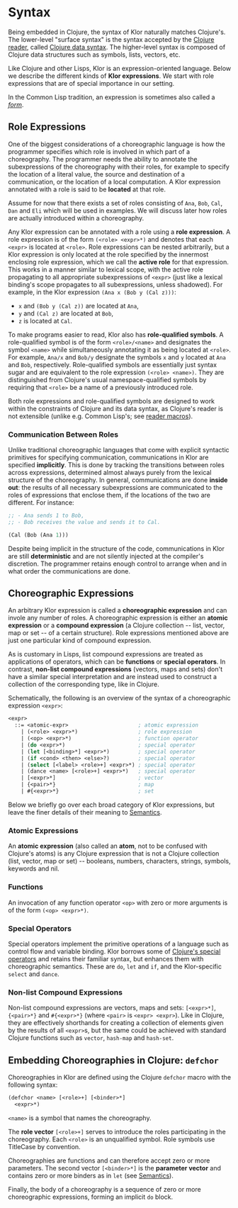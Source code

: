 # Syntax

Being embedded in Clojure, the syntax of Klor naturally matches Clojure's.
The lower-level "surface syntax" is the syntax accepted by the [Clojure reader](https://clojure.org/reference/reader), called [Clojure data syntax](https://clojure.org/reference/reader#_extensible_data_notation_edn).
The higher-level syntax is composed of Clojure data structures such as symbols, lists, vectors, etc.

Like Clojure and other Lisps, Klor is an expression-oriented language.
Below we describe the different kinds of **Klor expressions**.
We start with role expressions that are of special importance in our setting.

In the Common Lisp tradition, an expression is sometimes also called a [*form*](https://www.lispworks.com/documentation/lw50/CLHS/Body/26_glo_f.htm#form).

## Role Expressions

One of the biggest considerations of a choreographic language is how the programmer specifies which role is involved in which part of a choreography.
The programmer needs the ability to annotate the subexpressions of the choreography with their roles, for example to specify the location of a literal value, the source and destination of a communication, or the location of a local computation.
A Klor expression annotated with a role is said to be **located** at that role.

Assume for now that there exists a set of roles consisting of `Ana`, `Bob`, `Cal`, `Dan` and `Eli` which will be used in examples.
We will discuss later how roles are actually introduced within a choreography.

Any Klor expression can be annotated with a role using a **role expression**.
A role expression is of the form `(<role> <expr>*)` and denotes that each `<expr>` is located at `<role>`.
Role expressions can be nested arbitrarily, but a Klor expression is only located at the role specified by the innermost enclosing role expression, which we call the **active role** for that expression.
This works in a manner similar to lexical scope, with the active role propagating to all appropriate subexpressions of `<expr>` (just like a lexical binding's scope propagates to all subexpressions, unless shadowed).
For example, in the Klor expression `(Ana x (Bob y (Cal z)))`:

- `x` and `(Bob y (Cal z))` are located at `Ana`,
- `y` and `(Cal z)` are located at `Bob`,
- `z` is located at `Cal`.

To make programs easier to read, Klor also has **role-qualified symbols**.
A role-qualified symbol is of the form `<role>/<name>` and designates the symbol `<name>` while simultaneously annotating it as being located at `<role>`.
For example, `Ana/x` and `Bob/y` designate the symbols `x` and `y` located at `Ana` and `Bob`, respectively.
Role-qualified symbols are essentially just syntax sugar and are equivalent to the role expression `(<role> <name>)`.
They are distinguished from Clojure's usual namespace-qualified symbols by requiring that `<role>` be a name of a previously introduced role.

Both role expressions and role-qualified symbols are designed to work within the constraints of Clojure and its data syntax, as Clojure's reader is not extensible (unlike e.g. Common Lisp's; see [reader macros](https://www.lispworks.com/documentation/lw71/CLHS/Body/26_glo_r.htm#reader_macro)).

### Communication Between Roles

Unlike traditional choreographic languages that come with explicit syntactic primitives for specifying communication, communications in Klor are specified **implicitly**.
This is done by tracking the transitions between roles across expressions, determined almost always purely from the lexical structure of the choreography.
In general, communications are done **inside out**: the results of all necessary subexpressions are communicated to the roles of expressions that enclose them, if the locations of the two are different.
For instance:

```clojure
;; - Ana sends 1 to Bob,
;; - Bob receives the value and sends it to Cal.

(Cal (Bob (Ana 1)))
```

Despite being implicit in the structure of the code, communications in Klor are still **deterministic** and are not silently injected at the compiler's discretion.
The programmer retains enough control to arrange when and in what order the communications are done.

## Choreographic Expressions

An arbitrary Klor expression is called a **choreographic expression** and can invole any number of roles.
A choreographic expression is either an **atomic expression** or a **compound expression** (a Clojure collection -- list, vector, map or set -- of a certain structure).
Role expressions mentioned above are just one particular kind of compound expression.

As is customary in Lisps, list compound expressions are treated as applications of operators, which can be **functions** or **special operators**.
In contrast, **non-list compound expressions** (vectors, maps and sets) don't have a similar special interpretation and are instead used to construct a collection of the corresponding type, like in Clojure.

Schematically, the following is an overview of the syntax of a choreographic expression `<expr>`:

```clojure
<expr>
  ::= <atomic-expr>                      ; atomic expression
    | (<role> <expr>*)                   ; role expression
    | (<op> <expr>*)                     ; function operator
    | (do <expr>*)                       ; special operator
    | (let [<binding>*] <expr>*)         ; special operator
    | (if <cond> <then> <else>?)         ; special operator
    | (select [<label> <role>+] <expr>*) ; special operator
    | (dance <name> [<role>+] <expr>*)   ; special operator
    | [<expr>*]                          ; vector
    | {<pair>*}                          ; map
    | #{<expr>*}                         ; set
```

Below we briefly go over each broad category of Klor expressions, but leave the finer details of their meaning to [Semantics](./03-semantics.md).

### Atomic Expressions

An **atomic expression** (also called an **atom**, not to be confused with Clojure's atoms) is any Clojure expression that is not a Clojure collection (list, vector, map or set) -- booleans, numbers, characters, strings, symbols, keywords and nil.

### Functions

An invocation of any function operator `<op>` with zero or more arguments is of the form `(<op> <expr>*)`.

### Special Operators

Special operators implement the primitive operations of a language such as control flow and variable binding.
Klor borrows some of [Clojure's special operators](https://clojure.org/reference/special_forms) and retains their familiar syntax, but enhances them with choreographic semantics.
These are `do`, `let` and `if`, and the Klor-specific `select` and `dance`.

### Non-list Compound Expressions

Non-list compound expressions are vectors, maps and sets: `[<expr>*]`, `{<pair>*}` and `#{<expr>*}` (where `<pair>` is `<expr> <expr>`).
Like in Clojure, they are effectively shorthands for creating a collection of elements given by the results of all `<expr>`s, but the same could be achieved with standard Clojure functions such as `vector`, `hash-map` and `hash-set`.

## Embedding Choreographies in Clojure: `defchor`

Choreographies in Klor are defined using the Clojure `defchor` macro with the following syntax:

```clojure
(defchor <name> [<role>+] [<binder>*]
  <expr>*)
```

`<name>` is a symbol that names the choreography.

The **role vector** `[<role>+]` serves to introduce the roles participating in the choreography.
Each `<role>` is an unqualified symbol.
Role symbols use TitleCase by convention.

Choreographies are functions and can therefore accept zero or more parameters.
The second vector `[<binder>*]` is the **parameter vector** and contains zero or more binders as in `let` (see [Semantics](./03-semantics.md)).

Finally, the body of a choreography is a sequence of zero or more choreographic expressions, forming an implicit `do` block.
